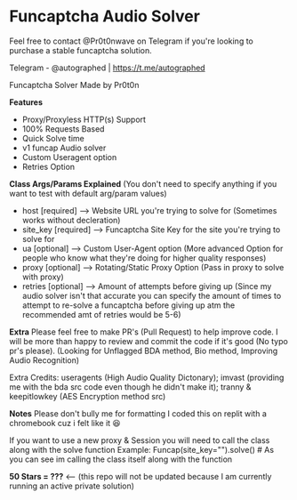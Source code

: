 # Funcaptcha Audio Solver




Feel free to contact @Pr0t0nwave on Telegram if you're looking to purchase a stable funcaptcha solution.

Telegram - @autographed | https://t.me/autographed

Funcaptcha Solver Made by Pr0t0n

**Features**
- Proxy/Proxyless HTTP(s) Support
- 100% Requests Based
- Quick Solve time
- v1 funcap Audio solver
- Custom Useragent option
- Retries Option

**Class Args/Params Explained** (You don't need to specify anything if you want to test with default arg/param values)
- host [required] --> Website URL you're trying to solve for (Sometimes works without decleration)
- site_key [required] --> Funcaptcha Site Key for the site you're trying to solve for
- ua [optional] --> Custom User-Agent option (More advanced Option for people who know what they're doing for higher quality responses)
- proxy [optional] --> Rotating/Static Proxy Option (Pass in proxy to solve with proxy)
- retries [optional] --> Amount of attempts before giving up (Since my audio solver isn't that accurate you can specify the amount of times to attempt to re-solve a funcaptcha before giving up atm the recommended amt of retries would be 5-6)

**Extra**
Please feel free to make PR's (Pull Request) to help improve code. I will be more than happy to review and commit the code if it's good (No typo pr's please).
(Looking for Unflagged BDA method, Bio method, Improving Audio Recognition)

Extra Credits: useragents (High Audio Quality Dictonary); imvast (providing me with the bda src code even though he didn't make it); tranny & keepitlowkey (AES Encryption method src)

**Notes**
Please don't bully me for formatting I coded this on replit with a chromebook cuz i felt like it 😆

If you want to use a new proxy & Session you will need to call the class along with the solve function
Example: Funcap(site_key="").solve() # As you can see im calling the class itself along with the function

**50 Stars = ???** <-- (this repo will not be updated because I am currently running an active private solution)
